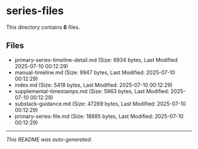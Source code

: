 # series-files

This directory contains **6** files.

## Files

- primary-series-timeline-detail.md (Size: 6934 bytes, Last Modified: 2025-07-10 00:12:29)
- manual-timeline.md (Size: 9947 bytes, Last Modified: 2025-07-10 00:12:29)
- index.md (Size: 5418 bytes, Last Modified: 2025-07-10 00:12:29)
- supplemental-timestamps.md (Size: 5963 bytes, Last Modified: 2025-07-10 00:12:29)
- substack-guidance.md (Size: 47269 bytes, Last Modified: 2025-07-10 00:12:29)
- primary-series-file.md (Size: 18885 bytes, Last Modified: 2025-07-10 00:12:29)

---
*This README was auto-generated.*
